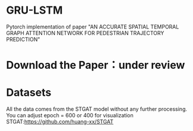 # GRU-LSTM
Pytorch implementation of paper "AN ACCURATE SPATIAL TEMPORAL GRAPH ATTENTION NETWORK FOR PEDESTRIAN TRAJECTORY PREDICTION"
# Download the Paper：under review
# Datasets
All the data comes from the STGAT model without any further processing.
You can adjust epoch = 600 or 400 for visualization
STGAT:https://github.com/huang-xx/STGAT

